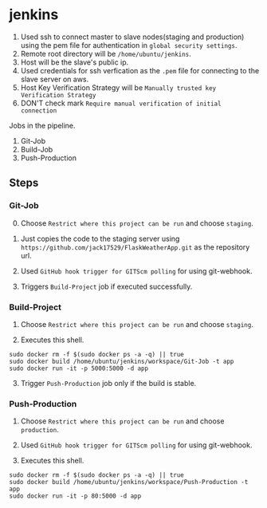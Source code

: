# jenkins

1. Used ssh to connect master to slave nodes(staging and production) using the pem file for authentication in `global security settings`.  
2. Remote root directory will be `/home/ubuntu/jenkins`.  
3. Host will be the slave's public ip.  
4. Used credentials for ssh verfication as the `.pem` file for connecting to the slave server on aws.
5. Host Key Verification Strategy will be `Manually trusted key Verification Strategy`
6. DON'T check mark `Require manual verification of initial connection`


Jobs in the pipeline.  
1. Git-Job
2. Build-Job
3. Push-Production 

## Steps

### Git-Job
0. Choose `Restrict where this project can be run` and choose `staging`.

1. Just copies the code to the staging server using `https://github.com/jack17529/FlaskWeatherApp.git` as the repository url.

2. Used `GitHub hook trigger for GITScm polling` for using git-webhook.

3. Triggers `Build-Project` job if executed successfully.

### Build-Project
1. Choose `Restrict where this project can be run` and choose `staging`.

2. Executes this shell.
```
sudo docker rm -f $(sudo docker ps -a -q) || true
sudo docker build /home/ubuntu/jenkins/workspace/Git-Job -t app
sudo docker run -it -p 5000:5000 -d app
```
3. Trigger `Push-Production` job only if the build is stable.

### Push-Production
1. Choose `Restrict where this project can be run` and choose `production`.

2. Used `GitHub hook trigger for GITScm polling` for using git-webhook.

3. Executes this shell.
```
sudo docker rm -f $(sudo docker ps -a -q) || true
sudo docker build /home/ubuntu/jenkins/workspace/Push-Production -t app
sudo docker run -it -p 80:5000 -d app
```
